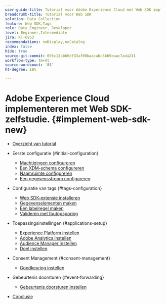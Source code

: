 ```yaml
---
user-guide-title: Tutorial voor Adobe Experience Cloud met Web SDK implementeren
breadcrumb-title: Tutorial voor Web SDK
solution: Data Collection
feature: Web SDK,Tags
role: Data Engineer, Developer
level: Beginner,Intermediate
jira: KT-6953
recommendations: noDisplay,noCatalog
index: false
hide: true
source-git-commit: 695c12ab66df33af00baacabc3b69eaac7ada231
workflow-type: tm+mt
source-wordcount: '81'
ht-degree: 18%

---
```



# Adobe Experience Cloud implementeren met Web SDK-zelfstudie. {#implement-web-sdk-new}

+ [Overzicht van tutorial](overview.md)
+ Eerste configuratie {#initial-configuration}
   + [Machtigingen configureren](configure-permissions.md)
   + [Een XDM-schema configureren](configure-schemas.md)
   + [Naamruimte configureren](configure-identities.md)
   + [Een gegevensstroom configureren](configure-datastream.md)

+ Configuratie van tags {#tags-configuration}
   + [Web SDK-extensie installeren](install-web-sdk.md)
   + [Gegevenselementen maken](create-data-elements.md)
   + [Een labelregel maken](create-tag-rule.md)
   + [Valideren met foutopsporing](validate-with-debugger.md)

+ Toepassingsinstellingen {#applications-setup}
   + [Experience Platform instellen](setup-experience-platform.md)
   + [Adobe Analytics instellen](setup-analytics.md)
   + [Audience Manager instellen](setup-audience-manager.md)
   + [Doel instellen](setup-target.md)

+ Consent Management {#consent-management}
   + [Goedkeuring instellen](setup-consent.md)

+ Gebeurtenis doorsturen {#event-forwarding}
   + [Gebeurtenis doorsturen instellen](setup-event-forwarding.md)

+ [Conclusie](conclusion.md)


